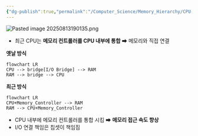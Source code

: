 ```yaml
---
{"dg-publish":true,"permalink":"/Computer_Science/Memory_Hierarchy/CPU-메모리 상호작용(옛날 vs 최근)/","noteIcon":"","created":"2025-08-13T09:28:02.761+09:00","updated":"2025-08-18T01:04:50.156+09:00"}
---
```





![Pasted image 20250813190135.png](/img/user/supporter/image/Pasted%20image%2020250813190135.png)

- 최근 CPU는 **메모리 컨트롤러를 CPU 내부에 통합**  ➡ 메모리와 직접 연결



**옛날 방식**
```mermaid
flowchart LR 
CPU --> bridge[I/O Bridge] --> RAM
RAM --> bridge --> CPU
```

**최근 방식**
```mermaid
flowchart LR 
CPU+Memory_Controller --> RAM
RAM --> CPU+Memory_Controller
```
- CPU 내부에 메모리 컨트롤러를 통합 시킴 ➡ **메모리 접근 속도 향상** 
- I/O 연결 책임은 칩셋이 책임짐




